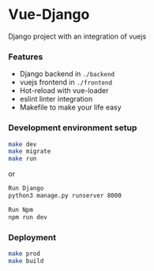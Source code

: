 # Vue-Django
Django project with an integration of vuejs 

### Features

* Django backend in `./backend`
* vuejs frontend in `./frontend`
* Hot-reload with vue-loader
* eslint linter integration
* Makefile to make your life easy


### Development environment setup

```bash
make dev
make migrate
make run
```

or 

```bash
Run Django 
python3 manage.py runserver 8000
```
```bash
Run Npm
npm run dev
```

### Deployment

```bash
make prod
make build
```

